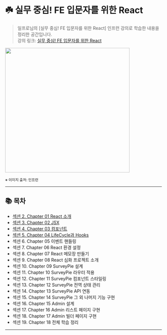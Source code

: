# ☘️ 실무 중심! FE 입문자를 위한 React

> 일프로님의 [실무 중심! FE 입문자를 위한 React] 인프런 강의로 학습한 내용을 정리한 공간입니다.  
> 강의 링크: [실무 중심! FE 입문자를 위한 React](https://www.inflearn.com/course/%EB%A6%AC%EC%95%A1%ED%8A%B8-%EC%8B%A4%EB%AC%B4%EC%84%9C%EB%B9%84%EC%8A%A4-%EC%A0%9C%EC%9E%91%ED%95%98%EA%B8%B0/dashboard)


<img src="https://cdn.inflearn.com/public/courses/331070/cover/da9f7e3d-ea61-49c0-a59d-26952dc8db1b/331070.png?f=avif" width="400px">

<sub>※ 이미지 출처: 인프런</sub>

---

## 📚 목차

- [섹션 2. Chapter 01 React 소개](section02/README.md)
- [섹션 3. Chapter 02 JSX](section03/README.md)
- [섹션 4. Chapter 03 컴포넌트](section04/README.md)
- [섹션 5. Chapter 04 LifeCycle과 Hooks](section05/README.md)
- 섹션 6. Chapter 05 이벤트 핸들링
- 섹션 7. Chapter 06 React 환경 설정
- 섹션 8. Chapter 07 React 메모장 만들기
- 섹션 9. Chapter 08 React 심화 프로젝트 소개
- 섹션 10. Chapter 09 SurveyPie 설계
- 섹션 11. Chapter 10 SurveyPie 라우터 적용
- 섹션 12. Chapter 11 SurveyPie 컴포넌트 스타일링
- 섹션 13. Chapter 12 SurveyPie 전역 상태 관리
- 섹션 14. Chapter 13 SurveyPie API 연동
- 섹션 15. Chapter 14 SurveyPie 그 외 나머지 기능 구현
- 섹션 16. Chapter 15 Admin 설계
- 섹션 17. Chapter 16 Admin 리스트 페이지 구현
- 섹션 18. Chapter 17 Admin 빌더 페이지 구현
- 섹션 19. Chapter 18 전체 학습 정리

---
